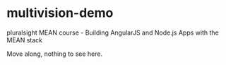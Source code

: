 # multivision-demo
pluralsight MEAN course - Building AngularJS and Node.js Apps with the MEAN stack

Move along, nothing to see here.
